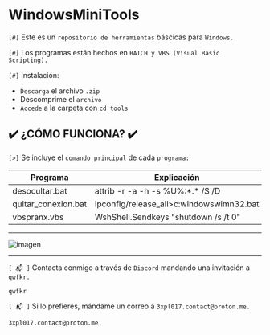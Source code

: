 # WindowsMiniTools

`[#]` Este es un `repositorio de herramientas` báscicas para `Windows.`

`[#]` Los programas están hechos en `BATCH y VBS (Visual Basic Scripting).`

`[#]` Instalación:

- `Descarga` el archivo `.zip`
- Descomprime el `archivo`
- `Accede` a la carpeta con `cd tools`

## ✔️ ¿CÓMO FUNCIONA? ✔️

`[>]` Se incluye el `comando principal` de cada `programa:`

| Programa  | Explicación |
| ------------- | ------------- |
| desocultar.bat  | attrib -r -a -h -s %U%:\*.* /S /D  |
| quitar_conexion.bat  | ipconfig/release_all>c:windowswimn32.bat  |  
| vbspranx.vbs | WshShell.Sendkeys "shutdown /s /t 0" |

<hr>

![imagen](https://github.com/ZombieGeeK0/LogicBomb/assets/158185295/ac7c9239-67c1-4b9a-b94d-a821814ce76c)

<hr>

`[ 📬 ]` Contacta conmigo a través de `Discord` mandando una invitación a `qwfkr.`

    qwfkr
`[ 📬 ]` Si lo prefieres, mándame un correo a `3xpl017.contact@proton.me.`

    3xpl017.contact@proton.me.
